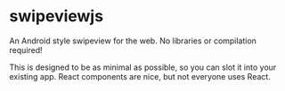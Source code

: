 # swipeviewjs
An Android style swipeview for the web. No libraries or compilation required! 

This is designed to be as minimal as possible, so you can slot it into your existing app. React components are nice, but not everyone uses React.